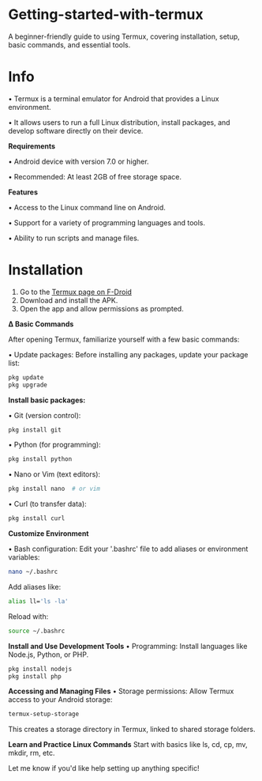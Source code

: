 # **Getting-started-with-termux**
A beginner-friendly guide to using Termux, covering installation, setup, basic commands, and essential tools.

# **Info**

• Termux is a terminal emulator for Android that provides a Linux environment.

• It allows users to run a full Linux distribution, install packages, and develop software directly on their device.

**Requirements**

• Android device with version 7.0 or higher.

• Recommended: At least 2GB of free storage space.

**Features**

• Access to the Linux command line on Android.

• Support for a variety of programming languages and tools.

• Ability to run scripts and manage files.

# **Installation**

1. Go to the [Termux page on F-Droid](https://f-droid.org/en/packages/com.termux/)
2. Download and install the APK.
3. Open the app and allow permissions as prompted.

**∆ Basic Commands**

After opening Termux, familiarize yourself with a few basic commands:

• Update packages: Before installing any packages, update your package list:

```bash
pkg update
pkg upgrade
```
**Install basic packages:**
  
• Git (version control): 

```bash
pkg install git
```
• Python (for programming):

```bash
pkg install python
```
• Nano or Vim (text editors):

```bash
pkg install nano  # or vim
```
• Curl (to transfer data):

```bash
pkg install curl
```

**Customize Environment**

• Bash configuration: Edit your '.bashrc' file to add aliases or environment variables:

```bash
nano ~/.bashrc
```
Add aliases like:
```bash
alias ll='ls -la'
```
Reload with:
```bash
source ~/.bashrc
```

**Install and Use Development Tools**
 • Programming: Install languages like Node.js, Python, or PHP.

```bash
pkg install nodejs
pkg install php
```

**Accessing and Managing Files**
 • Storage permissions: Allow Termux access to your Android storage:

```bash
termux-setup-storage
```
This creates a storage directory in Termux, linked to shared storage folders.

**Learn and Practice Linux Commands**
Start with basics like ls, cd, cp, mv, mkdir, rm, etc.

Let me know if you'd like help setting up anything specific!
